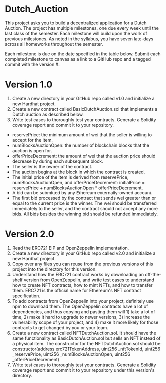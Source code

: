 # Dutch_Auction

This project asks you to build a decentralized application for a Dutch Auction. The project has multiple milestones, one due every week until the last class of the semester. Each milestone will build upon the work of previous milestones. As noted in the syllabus, you have seven late-days across all homeworks throughout the semester.

Each milestone is due on the date specified in the table below. Submit each completed milestone to canvas as a link to a GitHub repo and a tagged commit with the version #.

# Version 1.0

1. Create a new directory in your GitHub repo called v1.0 and initialize a new Hardhat project.
2. Create a new contract called BasicDutchAuction.sol that implements a Dutch auction as described below.
3. Write test cases to thoroughly test your contracts. Generate a Solidity coverage report and commit it to your repository.
  - reservePrice: the minimum amount of wei that the seller is willing to accept for the item.
  - numBlocksAuctionOpen: the number of blockchain blocks that the auction is open for.
  -   offerPriceDecrement: the amount of wei that the auction price should decrease by during each subsequent block.
  - The seller is the owner of the contract.
  - The auction begins at the block in which the contract is created.
  - The initial price of the item is derived from reservePrice, numBlocksAuctionOpen, and offerPriceDecrement: initialPrice = reservePrice + numBlocksAuctionOpen *     offerPriceDecrement.
  - A bid can be submitted by any Ethereum externally-owned account.
  - The first bid processed by the contract that sends wei greater than or equal to the current price is the winner. The wei should be transferred immediately to       the seller, and the contract should not accept any more bids. All bids besides the winning bid should be refunded immediately.

# Version 2.0

1. Read the ERC721 EIP and OpenZeppelin implementation.
2. Create a new directory in your GitHub repo called v2.0 and initialize a new Hardhat project.
3. Copy over any files you can reuse from the previous versions of this project into the directory for this version.
4. Understand how the ERC721 contract works by downloading an off-the-shelf version from OpenZeppelin, and write test cases to understand how to create NFT contracts, how to mint NFTs, and how to transfer them. ERC721 is the official name for Ethereum's NFT contract specification.
5. To add contracts from OpenZeppelin into your project, definitely use npm to download them. The OpenZeppelin contracts have a lot of dependencies, and thus copying and pasting them will 1) take a lot of time, 2) make it hard to upgrade to newer versions, 3) increase the vulnerability scope of your project, and 4) make it more likely for those contracts to get changed by you or your team.
6. Create a new contract called NFTDutchAuction.sol. It should have the same functionality as BasicDutchAuction.sol but sells an NFT instead of a physical item. The constructor for the NFTDutchAuction.sol should be: constructor(address erc721TokenAddress, uint256 _nftTokenId, uint256 _reservePrice, uint256 _numBlocksAuctionOpen, uint256 _offerPriceDecrement)
7. Write test cases to thoroughly test your contracts. Generate a Solidity coverage report and commit it to your repository under this version's directory.
